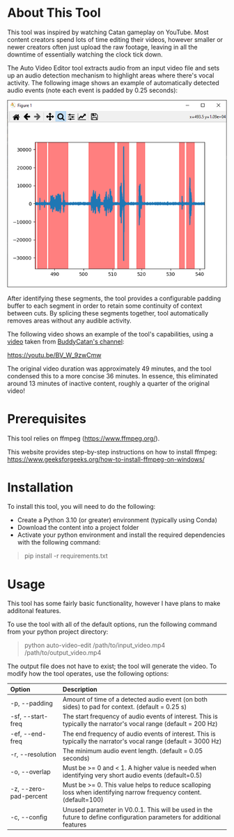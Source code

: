 # About This Tool

This tool was inspired by watching Catan gameplay on YouTube. Most content creators spend lots of time editing their videos,
however smaller or newer creators often just upload the raw footage, leaving in all the downtime of essentially 
watching the clock tick down.

The Auto Video Editor tool extracts audio from an input video file and sets up an audio detection mechanism to highlight
areas where there's vocal activity. The following image shows an example of automatically detected audio events 
(note each event is padded by 0.25 seconds):

![The areas highlighted in pink are automatically detected audio events. The areas not highlighted will be removed](https://github.com/mysterylektro/AutoVideoEditor/blob/master/resources/example_audio_detection.png?raw=true)

After identifying these segments, the tool provides a configurable padding buffer to
each segment in order to retain some continuity of context between cuts. By splicing these segments together, 
tool automatically removes areas without any audible activity.

The following video shows an example of the tool's capabilities, using a [video](https://www.youtube.com/watch?v=DpuKO_rsptI
) taken from [BuddyCatan's channel](https://www.youtube.com/@buddycatan):

https://youtu.be/BV_W_9zwCmw

The original video duration was approximately 49 minutes, and the tool condensed this to a more concise 36 minutes. 
In essence, this eliminated around 13 minutes of inactive content, roughly a quarter of the original video! 


# Prerequisites

This tool relies on ffmpeg (https://www.ffmpeg.org/).

This website provides step-by-step instructions on how to install ffmpeg: https://www.geeksforgeeks.org/how-to-install-ffmpeg-on-windows/

# Installation

To install this tool, you will need to do the following:

- Create a Python 3.10 (or greater) environment (typically using Conda)
- Download the content into a project folder
- Activate your python environment and install the required dependencies with the following command:
> pip install -r requirements.txt

# Usage

This tool has some fairly basic functionality, however I have plans to make additonal features.

To use the tool with all of the default options, run the following command from your python project directory:

> python auto-video-edit /path/to/input_video.mp4 /path/to/output_video.mp4
 
The output file does not have to exist; the tool will generate the video. To modify how the tool operates, 
use the following options:

| Option                 | Description                                                                                                            |
|:-----------------------|:-----------------------------------------------------------------------------------------------------------------------|
| -p, --padding          | Amount of time of a detected audio event (on both sides) to pad for context. (default = 0.25 s)                        |
| -sf, --start-freq      | The start frequency of audio events of interest. This is typically the narrator's vocal range (default = 200 Hz)       |
| -ef, --end-freq        | The end frequency of audio events of interest. This is typically the narrator's vocal range (default = 3000 Hz)        |
| -r, --resolution       | The minimum audio event length. (default = 0.05 seconds)                                                               |
| -o, --overlap          | Must be >= 0 and < 1. A higher value is needed when identifying very short audio events (default=0.5)                  |
| -z, --zero-pad-percent | Must be >= 0. This value helps to reduce scalloping loss when identifying narrow frequency content. (default=100)      |
| -c, --config           | Unused parameter in V0.0.1. This will be used in the future to define configuration parameters for additional features |


